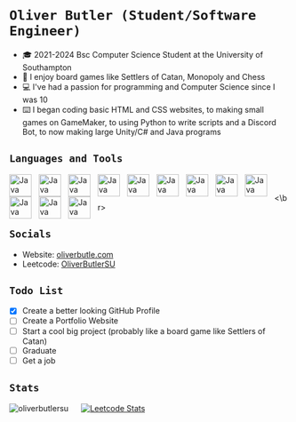 # **`Oliver Butler (Student/Software Engineer)`**



- 🎓 2021-2024 Bsc Computer Science Student at the University of Southampton
- 🎲 I enjoy board games like Settlers of Catan, Monopoly and Chess
- ‍💻 I've had a passion for programming and Computer Science since I was 10
- ⌨️ I began coding basic HTML and CSS websites, to making small games on GameMaker, to using Python to write scripts and a Discord Bot, to now making large Unity/C# and Java programs


## **`Languages and Tools`**

<img align="left" alt="Java" width="40px" style="padding-right:10px;" src="https://cdn.jsdelivr.net/gh/devicons/devicon/icons/java/java-original.svg" />
<img align="left" alt="Java" width="40px" style="padding-right:10px;" src="https://cdn.jsdelivr.net/gh/devicons/devicon/icons/csharp/csharp-original.svg" />
<img align="left" alt="Java" width="40px" style="padding-right:10px;" src="https://cdn.jsdelivr.net/gh/devicons/devicon/icons/haskell/haskell-original.svg" />
<img align="left" alt="Java" width="40px" style="padding-right:10px;" src="https://cdn.jsdelivr.net/gh/devicons/devicon/icons/python/python-original.svg" />
<img align="left" alt="Java" width="40px" style="padding-right:10px;" src="https://cdn.jsdelivr.net/gh/devicons/devicon/icons/unity/unity-original.svg" />
<img align="left" alt="Java" width="40px" style="padding-right:10px;" src="https://cdn.jsdelivr.net/gh/devicons/devicon/icons/latex/latex-original.svg" />
<img align="left" alt="Java" width="40px" style="padding-right:10px;" src="https://cdn.jsdelivr.net/gh/devicons/devicon/icons/linux/linux-original.svg" />
<img align="left" alt="Java" width="40px" style="padding-right:10px;" src="https://cdn.jsdelivr.net/gh/devicons/devicon/icons/sqlite/sqlite-original.svg" />
<img align="left" alt="Java" width="40px" style="padding-right:10px;" src="https://cdn.jsdelivr.net/gh/devicons/devicon/icons/github/github-original.svg" />
<img align="left" alt="Java" width="40px" style="padding-right:10px;" src="https://cdn.jsdelivr.net/gh/devicons/devicon/icons/javascript/javascript-original.svg" />
<img align="left" alt="Java" width="40px" style="padding-right:10px;" src="https://cdn.jsdelivr.net/gh/devicons/devicon/icons/html5/html5-original.svg" />
<img align="left" alt="Java" width="40px" style="padding-right:10px;" src="https://cdn.jsdelivr.net/gh/devicons/devicon/icons/css3/css3-original.svg" />

<br> &nbsp; <\br>

## **`Socials`**
- Website: [oliverbutle.com](https://www.oliverbutle.com)
- Leetcode: [OliverButlerSU](https://leetcode.com/OliverButlerSU/)


## **`Todo List`**
- [X] Create a better looking GitHub Profile
- [ ] Create a Portfolio Website
- [ ] Start a cool big project (probably like a board game like Settlers of Catan)
- [ ] Graduate
- [ ] Get a job

## **`Stats`**

<p><img align="left" style="padding-right:20px;" src="https://github-readme-stats.vercel.app/api/top-langs?username=oliverbutlersu&show_icons=true&locale=en&theme=dark" alt="oliverbutlersu" /></p>

[![Leetcode Stats](https://leetcard.jacoblin.cool/oliverbutlersu)](https://leetcode.com/OliverButlerSU)

